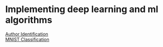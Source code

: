 #  Implementing deep learning and ml algorithms 

[Author Identification](https://github.com/AshishSinha5/misc/tree/master/author_identification) <br>
[MNIST Classification](https://github.com/AshishSinha5/misc/tree/master/mnist_classifier)


